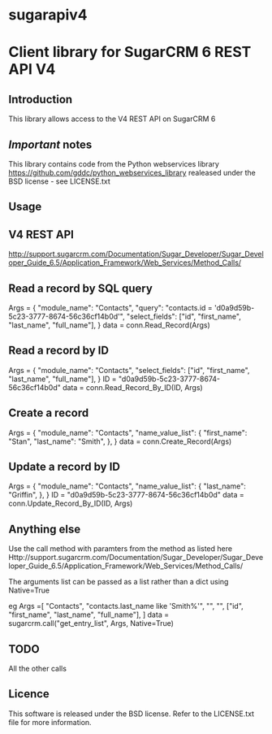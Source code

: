 # sugarapiv4
Client library for SugarCRM 6 REST API V4
===============================
Introduction
------------
This library allows access to the V4 REST API on SugarCRM 6

*Important* notes
-----------------
This library contains code from the Python webservices library
https://github.com/gddc/python_webservices_library
realeased under the BSD license - see LICENSE.txt

Usage
-----

V4 REST API
-----------
http://support.sugarcrm.com/Documentation/Sugar_Developer/Sugar_Developer_Guide_6.5/Application_Framework/Web_Services/Method_Calls/


Read a record by SQL query
--------------------------
Args = {
    "module_name": "Contacts",
    "query": "contacts.id = 'd0a9d59b-5c23-3777-8674-56c36cf14b0d'",
    "select_fields": ["id", "first_name", "last_name", "full_name"],
}
data = conn.Read_Record(Args)


Read a record by ID
-------------------
Args = {
    "module_name": "Contacts",
    "select_fields": ["id", "first_name", "last_name", "full_name"],
}
ID = "d0a9d59b-5c23-3777-8674-56c36cf14b0d"
data = conn.Read_Record_By_ID(ID, Args)

Create a record
---------------
Args = {
    "module_name": "Contacts",
    "name_value_list": {
        "first_name": "Stan",
        "last_name": "Smith",
    },
}
data = conn.Create_Record(Args)

Update a record by ID
---------------------
Args = {
    "module_name": "Contacts",
    "name_value_list": {
        "last_name": "Griffin",
    },
}
ID = "d0a9d59b-5c23-3777-8674-56c36cf14b0d"
data = conn.Update_Record_By_ID(ID, Args)

Anything else
-------------
Use the call method with paramters from the method as listed here
Http://support.sugarcrm.com/Documentation/Sugar_Developer/Sugar_Developer_Guide_6.5/Application_Framework/Web_Services/Method_Calls/

The arguments list can be passed as a list rather than a dict using Native=True

eg
Args =[
    "Contacts",
    "contacts.last_name like 'Smith%'",
    "",
    "",
    ["id", "first_name", "last_name", "full_name"],
]
data = sugarcrm.call("get_entry_list", Args, Native=True)

TODO
----
All the other calls


Licence
-------
This software is released under the BSD license. Refer to the
LICENSE.txt file for more information.


